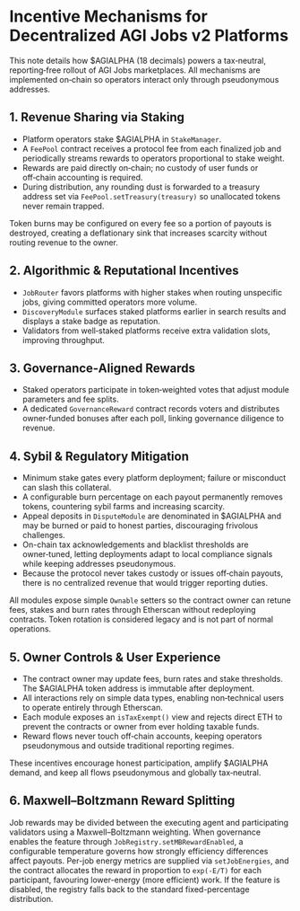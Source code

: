 # Incentive Mechanisms for Decentralized AGI Jobs v2 Platforms

This note details how $AGIALPHA (18 decimals) powers a tax‑neutral, reporting‑free rollout of AGI Jobs marketplaces. All mechanisms are implemented on‑chain so operators interact only through pseudonymous addresses.

## 1. Revenue Sharing via Staking

- Platform operators stake $AGIALPHA in `StakeManager`.
- A `FeePool` contract receives a protocol fee from each finalized job and periodically streams rewards to operators proportional to stake weight.
- Rewards are paid directly on‑chain; no custody of user funds or off‑chain accounting is required.
- During distribution, any rounding dust is forwarded to a treasury address set via `FeePool.setTreasury(treasury)` so unallocated tokens never remain trapped.

Token burns may be configured on every fee so a portion of payouts is destroyed, creating a deflationary sink that increases scarcity without routing revenue to the owner.

## 2. Algorithmic & Reputational Incentives

- `JobRouter` favors platforms with higher stakes when routing unspecific jobs, giving committed operators more volume.
- `DiscoveryModule` surfaces staked platforms earlier in search results and displays a stake badge as reputation.
- Validators from well‑staked platforms receive extra validation slots, improving throughput.

## 3. Governance‑Aligned Rewards

- Staked operators participate in token‑weighted votes that adjust module parameters and fee splits.
- A dedicated `GovernanceReward` contract records voters and distributes owner‑funded bonuses after each poll, linking governance diligence to revenue.

## 4. Sybil & Regulatory Mitigation

- Minimum stake gates every platform deployment; failure or misconduct can slash this collateral.
- A configurable burn percentage on each payout permanently removes tokens, countering sybil farms and increasing scarcity.
- Appeal deposits in `DisputeModule` are denominated in $AGIALPHA and may be burned or paid to honest parties, discouraging frivolous challenges.
- On-chain tax acknowledgements and blacklist thresholds are owner‑tuned, letting deployments adapt to local compliance signals while keeping addresses pseudonymous.
- Because the protocol never takes custody or issues off‑chain payouts, there is no centralized revenue that would trigger reporting duties.

All modules expose simple `Ownable` setters so the contract owner can retune fees, stakes and burn rates through Etherscan without redeploying contracts. Token rotation is considered legacy and is not part of normal operations.

## 5. Owner Controls & User Experience

- The contract owner may update fees, burn rates and stake thresholds. The $AGIALPHA token address is immutable after deployment.
- All interactions rely on simple data types, enabling non‑technical users to operate entirely through Etherscan.
- Each module exposes an `isTaxExempt()` view and rejects direct ETH to prevent the contracts or owner from ever holding taxable funds.
- Reward flows never touch off‑chain accounts, keeping operators pseudonymous and outside traditional reporting regimes.

These incentives encourage honest participation, amplify $AGIALPHA demand, and keep all flows pseudonymous and globally tax‑neutral.

## 6. Maxwell–Boltzmann Reward Splitting

Job rewards may be divided between the executing agent and participating validators using a Maxwell–Boltzmann weighting. When governance enables the feature through `JobRegistry.setMBRewardEnabled`, a configurable temperature governs how strongly efficiency differences affect payouts. Per-job energy metrics are supplied via `setJobEnergies`, and the contract allocates the reward in proportion to `exp(-E/T)` for each participant, favouring lower-energy (more efficient) work. If the feature is disabled, the registry falls back to the standard fixed-percentage distribution.
